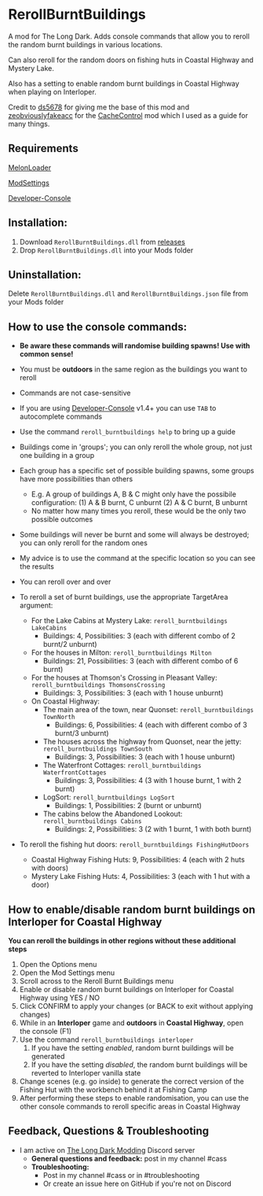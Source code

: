 # RerollBurntBuildings  
A mod for The Long Dark. Adds console commands that allow you to reroll the random burnt buildings in various locations. 

Can also reroll for the random doors on fishing huts in Coastal Highway and Mystery Lake.  

Also has a setting to enable random burnt buildings in Coastal Highway when playing on Interloper.  

Credit to [ds5678](https://github.com/ds5678) for giving me the base of this mod and [zeobviouslyfakeacc](https://github.com/zeobviouslyfakeacc) for the [CacheControl](https://github.com/zeobviouslyfakeacc/CacheControl) mod which I used as a guide for many things.

## Requirements  
[MelonLoader](https://github.com/HerpDerpinstine/MelonLoader/releases/latest/download/MelonLoader.Installer.exe)  

[ModSettings](https://github.com/zeobviouslyfakeacc/ModSettings/releases)  

[Developer-Console](https://github.com/FINDarkside/TLD-Developer-Console/releases)   

## **Installation:**   
1. Download ```RerollBurntBuildings.dll``` from [releases](https://github.com/GruffCassquatch/RerollBurntBuildings/releases)  
1. Drop ```RerollBurntBuildings.dll``` into your Mods folder  

## **Uninstallation:**  
Delete ```RerollBurntBuildings.dll``` and ```RerollBurntBuildings.json``` file from your Mods folder  

## **How to use the console commands:**
* **Be aware these commands will randomise building spawns! Use with common sense!**
* You must be **outdoors** in the same region as the buildings you want to reroll
* Commands are not case-sensitive
* If you are using [Developer-Console](https://github.com/FINDarkside/TLD-Developer-Console/releases) v1.4+ you can use ```TAB``` to autocomplete commands
* Use the command ```reroll_burntbuildings help``` to bring up a guide
* Buildings come in 'groups'; you can only reroll the whole group, not just one building in a group
* Each group has a specific set of possible building spawns, some groups have more possibilities than others
  * E.g. A group of buildings A, B & C might only have the possibile configuration: (1) A & B burnt, C unburnt (2) A & C burnt, B unburnt
  * No matter how many times you reroll, these would be the only two possible outcomes
* Some buildings will never be burnt and some will always be destroyed; you can only reroll for the random ones
* My advice is to use the command at the specific location so you can see the results
* You can reroll over and over  

* To reroll a set of burnt buildings, use the appropriate TargetArea argument:
  * For the Lake Cabins at Mystery Lake: ```reroll_burntbuildings LakeCabins```
    * Buildings: 4, Possibilities: 3 (each with different combo of 2 burnt/2 unburnt)
  * For the houses in Milton: ```reroll_burntbuildings Milton```
    * Buildings: 21, Possibilities: 3 (each with different combo of 6 burnt)
  * For the houses at Thomson's Crossing in Pleasant Valley: ```reroll_burntbuildings ThomsonsCrossing```
    * Buildings: 3, Possibilities: 3 (each with 1 house unburnt)
  * On Coastal Highway:
    * The main area of the town, near Quonset: ```reroll_burntbuildings TownNorth```
      * Buildings: 6, Possibilities: 4 (each with different combo of 3 burnt/3 unburnt)
    * The houses across the highway from Quonset, near the jetty: ```reroll_burntbuildings TownSouth```
      * Buildings: 3, Possibilities: 3 (each with 1 house unburnt)
    * The Waterfront Cottages: ```reroll_burntbuildings WaterfrontCottages```
      * Buildings: 3, Possibilities: 4 (3 with 1 house burnt, 1 with 2 burnt)
    * LogSort: ```reroll_burntbuildings LogSort```
      * Buildings: 1, Possibilities: 2 (burnt or unburnt)
    * The cabins below the Abandoned Lookout: ```reroll_burntbuildings Cabins```
      * Buildings: 2, Possibilities: 3 (2 with 1 burnt, 1 with both burnt)

* To reroll the fishing hut doors: ```reroll_burntbuildings FishingHutDoors```
    * Coastal Highway Fishing Huts: 9, Possibilities: 4 (each with 2 huts with doors)
    * Mystery Lake Fishing Huts: 4, Possibilities: 3 (each with 1 hut with a door)


## How to enable/disable random burnt buildings on Interloper for Coastal Highway
**You can reroll the buildings in other regions without these additional steps**
1. Open the Options menu
2. Open the Mod Settings menu
3. Scroll across to the Reroll Burnt Buildings menu
4. Enable or disable random burnt buildings on Interloper for Coastal Highway using YES / NO
5. Click CONFIRM to apply your changes (or BACK to exit without applying changes)
6. While in an **Interloper** game and **outdoors** in **Coastal Highway**, open the console (F1)
7. Use the command ```reroll_burntbuildings interloper```
   1. If you have the setting *enabled*, random burnt buildings will be generated
   2. If you have the setting *disabled*, the random burnt buildings will be reverted to Interloper vanilla state
8. Change scenes (e.g. go inside) to generate the correct version of the Fishing Hut with the workbench behind it at Fishing Camp 
9. After performing these steps to enable randomisation, you can use the other console commands to reroll specific areas in Coastal Highway

## Feedback, Questions & Troubleshooting
* I am active on [The Long Dark Modding](https://discord.gg/QvFE7VV4WZ) Discord server
	* **General questions and feedback:** post in my channel #cass
	* **Troubleshooting:** 
		* Post in my channel #cass or in #troubleshooting 
		* Or create an issue here on GitHub if you're not on Discord
